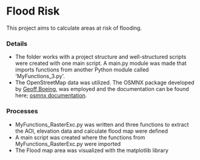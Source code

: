 # Flood Risk
This project aims to calculate areas at risk of flooding.

### Details
* The folder works with a project structure and well-structured scripts were created with one main script. A main.py module was made that imports functions from another Python module called 'MyFunctions_3.py'. 
* The OpenStreetMap data was utilized. The OSMNX package developed by [Geoff Boeing](https://geoffboeing.com/), was employed and the documentation can be found here; [osmnx documentation](https://osmnx.readthedocs.io/en/stable/osmnx.html).

### Processes
- MyFunctions_RasterExc.py was written and three functions to extract the AOI, elevation data and calculate flood map were defined
- A main script was created where the functions from MyFunctions_RasterExc.py were imported
- The Flood map area was visualized with the matplotlib library